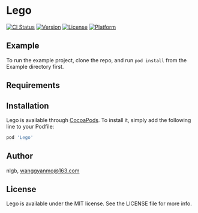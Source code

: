 # Lego

[![CI Status](https://img.shields.io/travis/nlgb/Lego.svg?style=flat)](https://travis-ci.org/nlgb/Lego)
[![Version](https://img.shields.io/cocoapods/v/Lego.svg?style=flat)](https://cocoapods.org/pods/Lego)
[![License](https://img.shields.io/cocoapods/l/Lego.svg?style=flat)](https://cocoapods.org/pods/Lego)
[![Platform](https://img.shields.io/cocoapods/p/Lego.svg?style=flat)](https://cocoapods.org/pods/Lego)

## Example

To run the example project, clone the repo, and run `pod install` from the Example directory first.

## Requirements

## Installation

Lego is available through [CocoaPods](https://cocoapods.org). To install
it, simply add the following line to your Podfile:

```ruby
pod 'Lego'
```

## Author

nlgb, wanggyanmo@163.com

## License

Lego is available under the MIT license. See the LICENSE file for more info.
